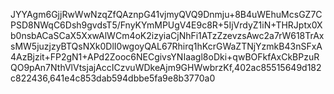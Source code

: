 JYYAgm6GjjRwWwNzqZfQAznpG41vjmyQVQ9Dnmju+8B4uWEhuMcsGZ7CPSD8NWqC6Dsh9gvdsT5/FnyKYmMPUgV4E9c8R+5IjVrdyZ1iN+THRJptx0Xb0nsbACaSCaX5XxwAlWCm4oK2izyiaCjNhFi1ATzZzevzsAwc2a7rW618TrAxsMW5juzjzyBTQsNXk0DlI0wgoyQAL67Rhirq1hKcrGWaZTNjYzmkB43nSFxA4AzBjzit+FP2gN1+APd2Zooc6NECgivsYNIaagl8oDki+qwBOFkfAxCkBPzuRQO9pAn7NthVlVtsjajAccICzvuWDkeAjm9GHWwbrzKf,402ac85515649d182c822436,641e4c853dab594dbbe5fa9e8b3770a0